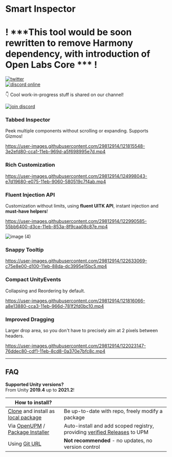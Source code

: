 # Smart Inspector
 
# ! ***This tool would be soon rewritten to remove Harmony dependency, with introduction of Open Labs Core *** !

[![twitter](https://img.shields.io/twitter/follow/_neonage?style=social)](https://twitter.com/_neonage)\
[![discord online](https://img.shields.io/discord/830405926078644254?label=Open%20Labs&logo=discord&style=social)](https://discord.gg/wWpqvwuf8J)

👇 Cool work-in-progress stuff is shared on our channel!

[![join discord](https://user-images.githubusercontent.com/29812914/121816656-0cb93080-cca7-11eb-954a-344cfd31f530.png)](https://discord.gg/wWpqvwuf8J)
 
### **Tabbed Inspector** 
Peek multiple components without scrolling or expanding. Supports Gizmos!

https://user-images.githubusercontent.com/29812914/121815548-3e2efd80-cca1-11eb-969d-a5f698995e7d.mp4

### Rich Customization
https://user-images.githubusercontent.com/29812914/124998043-e7d19680-e075-11eb-9060-580519c7f4ab.mp4


### Fluent Injection API
Customization without limits, using **fluent UITK API**, instant injection and **must-have helpers**!

https://user-images.githubusercontent.com/29812914/122990585-55bb6400-d3ce-11eb-853a-8f9caa08c87e.mp4

![image (4)](https://user-images.githubusercontent.com/29812914/122992140-00805200-d3d0-11eb-8f5f-049bc54b24ac.png)

### Snappy Tooltip

https://user-images.githubusercontent.com/29812914/122633069-c75e8e00-d100-11eb-88da-dc3995e15bc5.mp4

### **Compact UnityEvents** 
Collapsing and Reordering by default.

https://user-images.githubusercontent.com/29812914/121816066-a8e13880-cca3-11eb-966d-781f2fd0bc10.mp4

### **Improved Dragging**
Larger drop area, so you don't have to precisely aim at 2 pixels between headers.

https://user-images.githubusercontent.com/29812914/122023147-76ddec80-cdf1-11eb-8cd8-0a370e7bfc8c.mp4

---------------------

## FAQ

**Supported Unity versions?**\
From Unity **2019.4** up to **2021.2**!

| **How to install?** | |
|-------------|-------------|
| [Clone](https://docs.github.com/en/github/creating-cloning-and-archiving-repositories/cloning-a-repository-from-github/cloning-a-repository#cloning-a-repository-to-github-desktop) and install as [local package](https://docs.unity3d.com/Manual/upm-ui-local.html)     | Be up-to-date with repo, freely modify a package  |
| Via [OpenUPM](https://openupm.com/packages/com.av.smart-inspector/) / [Package Installer](https://package-installer.glitch.me/v1/installer/OpenUPM/com.av.smart-inspector?registry=https%3A%2F%2Fpackage.openupm.com)    | Auto-install and add scoped registry, providing [verified Releases](https://github.com/neon-age/Smart-Inspector/releases) to UPM |
| Using [Git URL](https://docs.unity3d.com/Manual/upm-ui-giturl.html) | **Not recommended** - no updates, no version control  |
